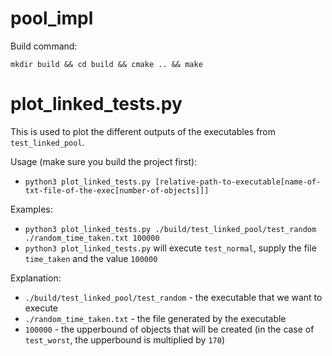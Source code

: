 # pool_impl

Build command:

`mkdir build && cd build && cmake .. && make`

# plot_linked_tests.py

This is used to plot the different outputs of the executables from `test_linked_pool`.

Usage (make sure you build the project first):
* `python3 plot_linked_tests.py [relative-path-to-executable[name-of-txt-file-of-the-exec[number-of-objects]]]`

Examples:
* `python3 plot_linked_tests.py ./build/test_linked_pool/test_random ./random_time_taken.txt 100000`
* `python3 plot_linked_tests.py` will execute `test_normal`, supply the file `time_taken` and the value `100000`

Explanation:
* `./build/test_linked_pool/test_random` - the executable that we want to execute
* `./random_time_taken.txt` - the file generated by the executable
* `100000` - the upperbound of objects that will be created (in the case of `test_worst`, the upperbound is multiplied by `170`)
